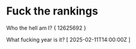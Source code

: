 # Fuck the rankings

Who the hell am I?
{ 12625692 }

What fucking year is it?
[ 2025-02-11T14:00:00Z ]
